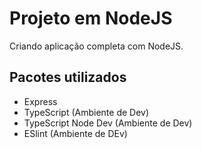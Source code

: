 # Projeto em NodeJS
Criando aplicação completa com NodeJS.

## Pacotes utilizados
- Express
- TypeScript (Ambiente de Dev)
- TypeScript Node Dev (Ambiente de Dev)
- ESlint (Ambiente de DEv)
